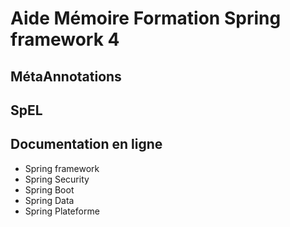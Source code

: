 # Aide Mémoire Formation Spring framework 4

## MétaAnnotations

## SpEL

## Documentation en ligne
- Spring framework
- Spring Security
- Spring Boot
- Spring Data
- Spring Plateforme
